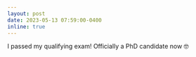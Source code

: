 ```yaml
---
layout: post
date: 2023-05-13 07:59:00-0400
inline: true
---
```


I passed my qualifying exam! Officially a PhD candidate now :nerd_face: